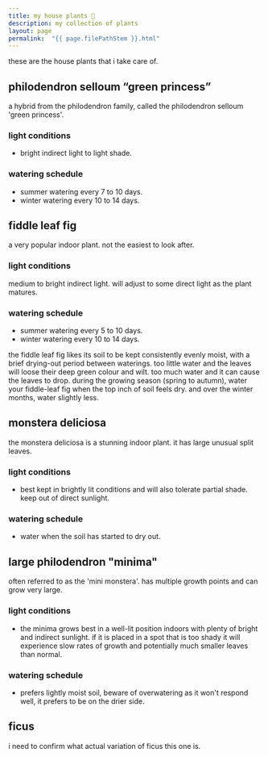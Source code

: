 ```yaml
---
title: my house plants 🍃
description: my collection of plants
layout: page
permalink:  "{{ page.filePathStem }}.html"
---
```


these are the house plants that i take care of.

## philodendron selloum “green princess”
a hybrid from the philodendron family, called the philodendron selloum 'green princess'.

### light conditions
* bright indirect light to light shade.

### watering schedule
* summer watering every 7 to 10 days.
* winter watering every 10 to 14 days.

## fiddle leaf fig
a very popular indoor plant. not the easiest to look after.

### light conditions
medium to bright indirect light. will adjust to some direct light as the plant matures.

### watering schedule
* summer watering every 5 to 10 days.
* winter watering every 10 to 14 days.

the fiddle leaf fig likes its soil to be kept consistently evenly moist, with a brief drying-out period between waterings. too little water and the leaves will loose their deep green colour and wilt. too much water and it can cause the leaves to drop. during the growing season (spring to autumn), water your fiddle-leaf fig when the top inch of soil feels dry. and over the winter months, water slightly less.

## monstera deliciosa
the monstera deliciosa is a stunning indoor plant. it has large unusual split leaves.

### light conditions
* best kept in brightly lit conditions and will also tolerate partial shade. keep out of direct sunlight.

### watering schedule
* water when the soil has started to dry out.

## large philodendron "minima"
often referred to as the 'mini monstera'. has multiple growth points and can grow very large.

### light conditions
* the minima grows best in a well-lit position indoors with plenty of bright and indirect sunlight. if it is placed in a spot that is too shady it will experience slow rates of growth and potentially much smaller leaves than normal.

### watering schedule
* prefers lightly moist soil, beware of overwatering as it won't respond well, it prefers to be on the drier side.

## ficus
i need to confirm what actual variation of ficus this one is.